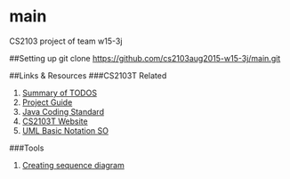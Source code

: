 # main
CS2103 project of team w15-3j

##Setting up 
git clone https://github.com/cs2103aug2015-w15-3j/main.git

##Links & Resources
###CS2103T Related
1. [Summary of TODOS](https://docs.google.com/document/d/1o2TZ6fb1gwhzydxUuTMYTR_PgwX5YKNQgTTR43EG5Vs/edit?usp=sharing)
2. [Project Guide](https://docs.google.com/document/d/1l_H_ft_DxOAu55MeJA8re6OrayrHIyEuYrIrKd5-Arg/edit?usp=sharing)
3. [Java Coding Standard](https://docs.google.com/document/pub?id=1iAESIXM0zSxEa5OY7dFURam_SgLiSMhPQtU0drQagrs&amp&embedded=true)
4. [CS2103T Website](http://www.comp.nus.edu.sg/~cs2103/AY1516S1/)
5. [UML Basic Notation SO](http://stackoverflow.com/questions/1874049/uml-arrows-pointers-explanation)

###Tools
1. [Creating sequence diagram](https://api.genmymodel.com/login)


